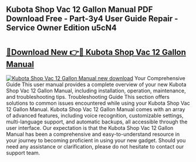 ## Kubota Shop Vac 12 Gallon Manual PDF Download Free - Part-3y4 User Guide Repair - Service Owner Edition u5cN4

# <h2><a href="http://bc94537.oget.top/?id=Kubota+Shop+Vac+12+Gallon+Manual">🔗Download New 👉🔴 Kubota Shop Vac 12 Gallon Manual</a></h2>

[![Kubota Shop Vac 12 Gallon Manual new download](https://i.imgur.com/5g1atiW.png)](http://bc94537.oget.top/?id=Kubota+Shop+Vac+12+Gallon+Manual)
Your Comprehensive Guide This user manual provides a complete overview of your new Kubota Shop Vac 12 Gallon Manual, including installation, operation, maintenance, and troubleshooting tips. Troubleshooting Guide This section offers solutions to common issues encountered while using your Kubota Shop Vac 12 Gallon Manual. Kubota Shop Vac 12 Gallon Manual comes with an array of advanced features, including voice recognition, customizable settings, multi-language support, and automatic backups, all accessible through the user interface. Our expectation is that the Kubota Shop Vac 12 Gallon Manual has been a comprehensive and easy-to-understand resource in your journey to becoming proficient in using your new gadget. Should you need any assistance or clarification, please do not hesitate to contact our support team.
